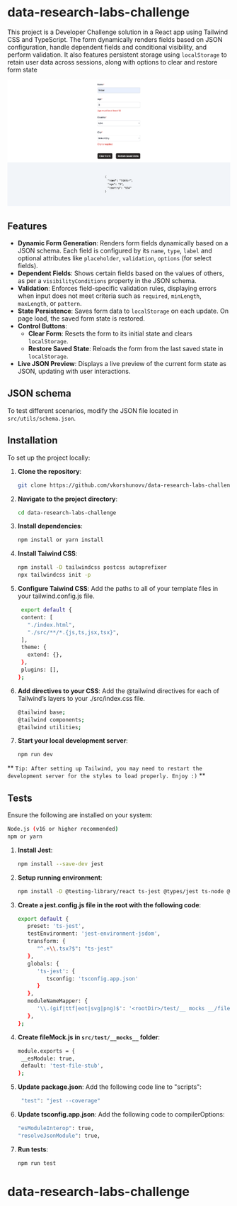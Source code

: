 # data-research-labs-challenge

This project is a Developer Challenge solution in a React app using Tailwind CSS and TypeScript. The form dynamically renders fields based on JSON configuration, handle dependent fields and conditional visibility, and perform validation. It also features persistent storage using `localStorage` to retain user data across sessions, along with options to clear and restore form state

![App Overview](https://github.com/vkorshunovv/data-research-labs-challenge/blob/main/src/assets/app_overview.png?raw=true)

## Features

- **Dynamic Form Generation**: Renders form fields dynamically based on a JSON schema. Each field is configured by its `name`, `type`, `label` and optional attributes like `placeholder`, `validation`, `options` (for select fields).
- **Dependent Fields**: Shows certain fields based on the values of others, as per a `visibilityConditions` property in the JSON schema.
- **Validation**: Enforces field-specific validation rules, displaying errors when input does not meet criteria such as `required`, `minLength`, `maxLength`, or `pattern`.
- **State Persistence**: Saves form data to `localStorage` on each update. On page load, the saved form state is restored.
- **Control Buttons**:
  - **Clear Form**: Resets the form to its initial state and clears `localStorage`.
  - **Restore Saved State**: Reloads the form from the last saved state in `localStorage`.
- **Live JSON Preview**: Displays a live preview of the current form state as JSON, updating with user interactions.

## JSON schema

To test different scenarios, modify the JSON file located in `src/utils/schema.json`.

## Installation

To set up the project locally:

1. **Clone the repository**:

   ```bash
   git clone https://github.com/vkorshunovv/data-research-labs-challenge.git

   ```

2. **Navigate to the project directory**:

   ```bash
   cd data-research-labs-challenge

   ```

3. **Install dependencies**:

   ```bash
   npm install or yarn install

   ```

4. **Install Taiwind CSS**:

   ```bash
   npm install -D tailwindcss postcss autoprefixer
   npx tailwindcss init -p

   ```

5. **Configure Taiwind CSS**:
   Add the paths to all of your template files in your tailwind.config.js file.

   ```bash
    export default {
    content: [
      "./index.html",
      "./src/**/*.{js,ts,jsx,tsx}",
    ],
    theme: {
      extend: {},
    },
    plugins: [],
   };

   ```

6. **Add directives to your CSS**:
   Add the @tailwind directives for each of Tailwind’s layers to your ./src/index.css file.

   ```bash
   @tailwind base;
   @tailwind components;
   @tailwind utilities;

   ```

7. **Start your local development server**:

   ```bash
   npm run dev

   ```

** `Tip: After setting up Tailwind, you may need to restart the development server for the styles to load properly. Enjoy :)` **

## Tests

Ensure the following are installed on your system:
   ```bash
   Node.js (v16 or higher recommended)
   npm or yarn
   ```

1. **Install Jest**:

   ```bash
   npm install --save-dev jest

   ```

2. **Setup running environment**:

   ```bash
   npm install -D @testing-library/react ts-jest @types/jest ts-node @testing-library/jest-dom jest-environment-jsdom @testing-library/user-event identity-obj-proxy --save-dev

   ```

3. **Create a jest.config.js file in the root with the following code**:

   ```bash
   export default {
      preset: 'ts-jest',
      testEnvironment: 'jest-environment-jsdom',
      transform: {
         "^.+\\.tsx?$": "ts-jest"
      },
      globals: {
         'ts-jest': {
            tsconfig: 'tsconfig.app.json'
         }
      },
      moduleNameMapper: {
         '\\.(gif|ttf|eot|svg|png)$': '<rootDir>/test/__ mocks __/fileMock.js',
      },
   };

   ```

4. **Create fileMock.js in `src/test/__mocks__` folder**:

   ```bash
   module.exports = {
    __esModule: true,
    default: 'test-file-stub',
   };

   ```

5. **Update package.json**:
   Add the following code line to "scripts":

   ```bash
    "test": "jest --coverage"

   ```

6. **Update tsconfig.app.json**:
   Add the following code to compilerOptions:

   ```bash
   "esModuleInterop": true,
   "resolveJsonModule": true,

   ```

7. **Run tests**:

   ```bash
   npm run test

   ```

# data-research-labs-challenge
